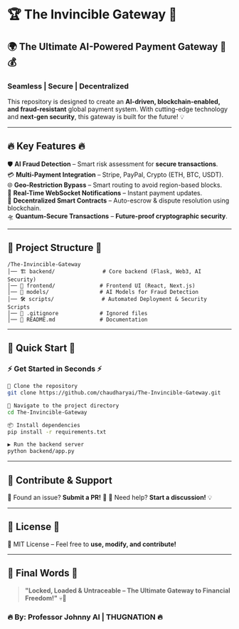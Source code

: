 # 🏆 The Invincible Gateway 🚀

## 🌍 **The Ultimate AI-Powered Payment Gateway** 🔐💰
### **Seamless | Secure | Decentralized**

This repository is designed to create an **AI-driven, blockchain-enabled, and fraud-resistant** global payment system. With cutting-edge technology and **next-gen security**, this gateway is built for the future! 💡

---

## 🔥 **Key Features** 🔥

🛡 **AI Fraud Detection** – Smart risk assessment for **secure transactions**.  
💳 **Multi-Payment Integration** – Stripe, PayPal, Crypto (ETH, BTC, USDT).  
🌐 **Geo-Restriction Bypass** – Smart routing to avoid region-based blocks.  
📡 **Real-Time WebSocket Notifications** – Instant payment updates.  
🔗 **Decentralized Smart Contracts** – Auto-escrow & dispute resolution using blockchain.  
🛸 **Quantum-Secure Transactions** – **Future-proof cryptographic security**.  

---

## 📂 **Project Structure** 📂

```
/The-Invincible-Gateway
│── 🏗 backend/               # Core backend (Flask, Web3, AI Security)
│── 🎨 frontend/              # Frontend UI (React, Next.js)
│── 🧠 models/                # AI Models for Fraud Detection
│── 🛠 scripts/               # Automated Deployment & Security Scripts
│── 🚫 .gitignore             # Ignored files
│── 📖 README.md              # Documentation
```

---

## 🚀 **Quick Start** 🚀

### ⚡ **Get Started in Seconds** ⚡

```bash
🔻 Clone the repository
git clone https://github.com/chaudharyai/The-Invincible-Gateway.git

📂 Navigate to the project directory
cd The-Invincible-Gateway

📦 Install dependencies
pip install -r requirements.txt

▶️ Run the backend server
python backend/app.py
```

---

## 🤝 **Contribute & Support**
🔧 Found an issue? **Submit a PR!** 🚀
💬 Need help? **Start a discussion!** 💡

---

## 📜 **License** 📜
📝 MIT License – Feel free to **use, modify, and contribute!**

---

## 🎯 **Final Words** 🚀

> **"Locked, Loaded & Untraceable – The Ultimate Gateway to Financial Freedom!"** 💀🔫  

### 🔥 **By: Professor Johnny AI | THUGNATION** 🔥
